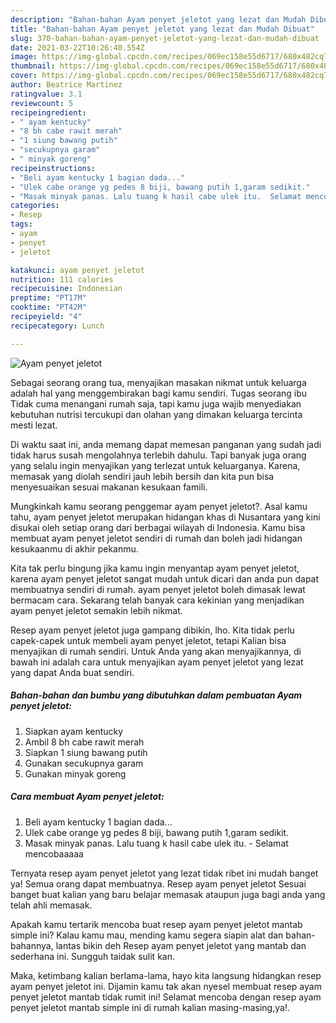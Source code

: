 ```yaml
---
description: "Bahan-bahan Ayam penyet jeletot yang lezat dan Mudah Dibuat"
title: "Bahan-bahan Ayam penyet jeletot yang lezat dan Mudah Dibuat"
slug: 370-bahan-bahan-ayam-penyet-jeletot-yang-lezat-dan-mudah-dibuat
date: 2021-03-22T10:26:40.554Z
image: https://img-global.cpcdn.com/recipes/069ec158e55d6717/680x482cq70/ayam-penyet-jeletot-foto-resep-utama.jpg
thumbnail: https://img-global.cpcdn.com/recipes/069ec158e55d6717/680x482cq70/ayam-penyet-jeletot-foto-resep-utama.jpg
cover: https://img-global.cpcdn.com/recipes/069ec158e55d6717/680x482cq70/ayam-penyet-jeletot-foto-resep-utama.jpg
author: Beatrice Martinez
ratingvalue: 3.1
reviewcount: 5
recipeingredient:
- " ayam kentucky"
- "8 bh cabe rawit merah"
- "1 siung bawang putih"
- "secukupnya garam"
- " minyak goreng"
recipeinstructions:
- "Beli ayam kentucky 1 bagian dada..."
- "Ulek cabe orange yg pedes 8 biji, bawang putih 1,garam sedikit."
- "Masak minyak panas. Lalu tuang k hasil cabe ulek itu.  Selamat mencobaaaaa"
categories:
- Resep
tags:
- ayam
- penyet
- jeletot

katakunci: ayam penyet jeletot 
nutrition: 111 calories
recipecuisine: Indonesian
preptime: "PT17M"
cooktime: "PT42M"
recipeyield: "4"
recipecategory: Lunch

---
```



![Ayam penyet jeletot](https://img-global.cpcdn.com/recipes/069ec158e55d6717/680x482cq70/ayam-penyet-jeletot-foto-resep-utama.jpg)

Sebagai seorang orang tua, menyajikan masakan nikmat untuk keluarga adalah hal yang menggembirakan bagi kamu sendiri. Tugas seorang ibu Tidak cuma menangani rumah saja, tapi kamu juga wajib menyediakan kebutuhan nutrisi tercukupi dan olahan yang dimakan keluarga tercinta mesti lezat.

Di waktu  saat ini, anda memang dapat memesan panganan yang sudah jadi tidak harus susah mengolahnya terlebih dahulu. Tapi banyak juga orang yang selalu ingin menyajikan yang terlezat untuk keluarganya. Karena, memasak yang diolah sendiri jauh lebih bersih dan kita pun bisa menyesuaikan sesuai makanan kesukaan famili. 



Mungkinkah kamu seorang penggemar ayam penyet jeletot?. Asal kamu tahu, ayam penyet jeletot merupakan hidangan khas di Nusantara yang kini disukai oleh setiap orang dari berbagai wilayah di Indonesia. Kamu bisa membuat ayam penyet jeletot sendiri di rumah dan boleh jadi hidangan kesukaanmu di akhir pekanmu.

Kita tak perlu bingung jika kamu ingin menyantap ayam penyet jeletot, karena ayam penyet jeletot sangat mudah untuk dicari dan anda pun dapat membuatnya sendiri di rumah. ayam penyet jeletot boleh dimasak lewat bermacam cara. Sekarang telah banyak cara kekinian yang menjadikan ayam penyet jeletot semakin lebih nikmat.

Resep ayam penyet jeletot juga gampang dibikin, lho. Kita tidak perlu capek-capek untuk membeli ayam penyet jeletot, tetapi Kalian bisa menyajikan di rumah sendiri. Untuk Anda yang akan menyajikannya, di bawah ini adalah cara untuk menyajikan ayam penyet jeletot yang lezat yang dapat Anda buat sendiri.

<!--inarticleads1-->

##### Bahan-bahan dan bumbu yang dibutuhkan dalam pembuatan Ayam penyet jeletot:

1. Siapkan  ayam kentucky
1. Ambil 8 bh cabe rawit merah
1. Siapkan 1 siung bawang putih
1. Gunakan secukupnya garam
1. Gunakan  minyak goreng




<!--inarticleads2-->

##### Cara membuat Ayam penyet jeletot:

1. Beli ayam kentucky 1 bagian dada...
1. Ulek cabe orange yg pedes 8 biji, bawang putih 1,garam sedikit.
1. Masak minyak panas. Lalu tuang k hasil cabe ulek itu.  - Selamat mencobaaaaa




Ternyata resep ayam penyet jeletot yang lezat tidak ribet ini mudah banget ya! Semua orang dapat membuatnya. Resep ayam penyet jeletot Sesuai banget buat kalian yang baru belajar memasak ataupun juga bagi anda yang telah ahli memasak.

Apakah kamu tertarik mencoba buat resep ayam penyet jeletot mantab simple ini? Kalau kamu mau, mending kamu segera siapin alat dan bahan-bahannya, lantas bikin deh Resep ayam penyet jeletot yang mantab dan sederhana ini. Sungguh taidak sulit kan. 

Maka, ketimbang kalian berlama-lama, hayo kita langsung hidangkan resep ayam penyet jeletot ini. Dijamin kamu tak akan nyesel membuat resep ayam penyet jeletot mantab tidak rumit ini! Selamat mencoba dengan resep ayam penyet jeletot mantab simple ini di rumah kalian masing-masing,ya!.

